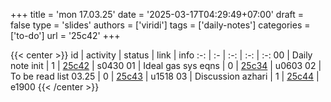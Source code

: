 +++
title = 'mon 17.03.25'
date = '2025-03-17T04:29:49+07:00'
draft = false
type = 'slides'
authors = ['viridi']
tags = ['daily-notes']
categories = ['to-do']
url = '25c42'
+++

{{< center >}}
id | activity | status | link | info
:-: | :- | :-: | :-: | :-:
00 | Daily note init       | 1 | [25c42](/notes/25c42) | s0430
01 | Ideal gas sys eqns    | 0 | [25c34](/notes/25c34) | u0603
02 | To be read list 03.25 | 0 | [25c43](/notes/25c43) | u1518
03 | Discussion azhari     | 1 | [25c44](/notes/25c44) | e1900
{{< /center >}}
